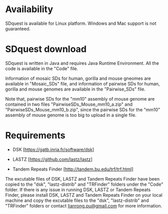 # Availability
SDquest is available for Linux platform. Windows and Mac support is not guaranteed.

# SDquest download
SDquest is written in Java and requires Java Runtime Environment. All the code is available in the "Code" file. 

Information of mosaic SDs for human, gorilla and mouse gneomes are available in "Mosaic_SDs" file, and information of pairwise SDs for human, gorilla and mouse genomes are available in the "Pairwise_SDs" file. 

Note that, pairwise SDs for the "mm10" assembly of mouse genome are contained in two files "PairwiseSDs_Mouse_mm10_a.zip" and "PairwiseSDs_Mouse_mm10_b.zip", since the pairwise SDs for the "mm10" assembly of mouse genome is too big to upload in a single file.

# Requirements

  -  DSK [https://gatb.inria.fr/software/dsk]
  
  -  LASTZ [https://github.com/lastz/lastz]
  
  -  Tandem Repeats Finder [http://tandem.bu.edu/trf/trf.html]

The excutable files of DSK, LASTZ and Tandem Repeats Finder have been copied to the "dsk", "lastz-distrib" and "TRFinder" folders under the "Code" folder. If there is any issue in running DSK, LASTZ or Tandem Repeats Finder, please install DSK, LASTZ and Tandem Repeats Finder on your local machine and copy the excutable files to the "dsk", "lastz-distrib" and "TRFinder" folders or contact lianrong.pu@gmail.com for more information.
 
